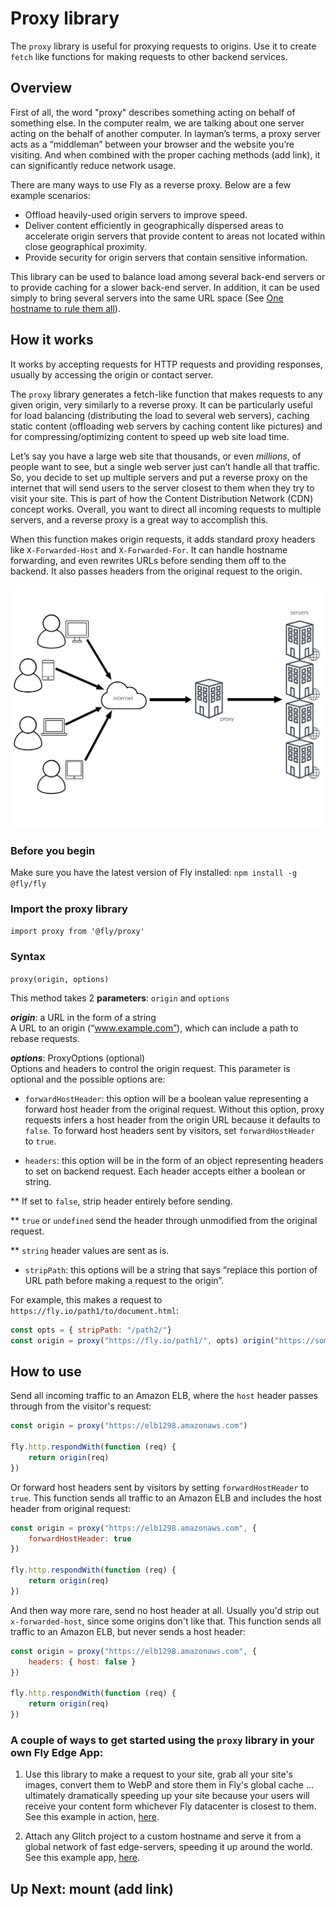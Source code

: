 # Proxy library  

The `proxy` library is useful for proxying requests to origins. Use it to create `fetch` like functions for making requests to other backend services. 

## Overview 

First of all, the word "proxy" describes something acting on behalf of something else. In the computer realm, we are talking about one server acting on the behalf of another computer. In layman’s terms, a proxy server acts as a “middleman” between your browser and the website you’re visiting. And when combined with the proper caching methods (add link), it can significantly reduce network usage. 

There are many ways to use Fly as a reverse proxy. Below are a few example scenarios: 

* Offload heavily-used origin servers to improve speed. 
* Deliver content efficiently in geographically dispersed areas to accelerate origin servers that provide content to areas not located within close geographical proximity. 
* Provide security for origin servers that contain sensitive information. 

 This library can be used to balance load among several back-end servers or to provide caching for a slower back-end server. In addition, it can be used simply to bring several servers into the same URL space (See [One hostname to rule them all](https://fly.io/articles/one-hostname-to-rule-them-all-updated-version/)).  

## How it works 

It works by accepting requests for HTTP requests and providing responses, usually by accessing the origin or contact server. 

The `proxy` library generates a fetch-like function that makes requests to any given origin, very similarly to a reverse proxy. It can be particularly useful for load balancing (distributing the load to several web servers), caching static content (offloading web servers by caching content like pictures) and for compressing/optimizing content to speed up web site load time. 

Let’s say you have a large web site that thousands, or even _millions_, of people want to see, but a single web server just can’t handle all that traffic. So, you decide to set up multiple servers and put a reverse proxy on the internet that will send users to the server closest to them when they try to visit your site. This is part of how the Content Distribution Network (CDN) concept works. Overall, you want to direct all incoming requests to multiple servers, and a reverse proxy is a great way to accomplish this. 

When this function makes origin requests, it adds standard proxy headers like `X-Forwarded-Host` and `X-Forwarded-For`. It can handle hostname forwarding, and even rewrites URLs before sending them off to the backend. It also passes headers from the original request to the origin. 

![Proxy Diagram](images/proxy-diagram-docs@2x.png "proxy diagram")

### Before you begin   

Make sure you have the latest version of Fly installed: `npm install -g @fly/fly`   

### Import the proxy library 

`import proxy from '@fly/proxy'` 

### Syntax 

`proxy(origin, options)` 

This method takes 2 **parameters**: `origin` and `options` 

***origin***: a URL in the form of a string  
A URL to an origin (“www.example.com”), which can include a path to rebase requests. 

***options***: ProxyOptions (optional)   
Options and headers to control the origin request. This parameter is optional and the possible options are: 

* `forwardHostHeader`: this option will be a boolean value representing a forward host header from the original request. Without this option, proxy requests infers a host header from the origin URL because it defaults to `false`. To forward host headers sent by visitors, set `forwardHostHeader` to `true`. 

* `headers`: this option will be in the form of an object representing headers to set on backend request. Each header accepts either a boolean or string. 

** If set to `false`, strip header entirely before sending. 

** `true` or `undefined` send the header through unmodified from the original request. 

** `string` header values are sent as is. 

* `stripPath`: this options will be a string that says “replace this portion of URL path before making a request to the origin”. 

For example, this makes a request to `https://fly.io/path1/to/document.html`: 

```javascript 
const opts = { stripPath: "/path2/"}  
const origin = proxy("https://fly.io/path1/", opts) origin("https://somehostname.com/path2/to/document.html") 
``` 

## How to use 

Send all incoming traffic to an Amazon ELB, where the `host` header passes through from the visitor's request: 

```javascript 
const origin = proxy("https://elb1298.amazonaws.com") 

fly.http.respondWith(function (req) { 
    return origin(req) 
}) 
``` 

Or forward host headers sent by visitors by setting `forwardHostHeader` to `true`. This function sends all traffic to an Amazon ELB and includes the host header from original request: 
 
```javascript 
const origin = proxy("https://elb1298.amazonaws.com", { 
    forwardHostHeader: true 
}) 

fly.http.respondWith(function (req) { 
    return origin(req) 
}) 
``` 

And then way more rare, send no host header at all. Usually you'd strip out `x-forwarded-host`, 
since some origins don't like that. This function sends all traffic to an Amazon ELB, but never sends a host header: 
 
```javascript 
const origin = proxy("https://elb1298.amazonaws.com", { 
    headers: { host: false } 
}) 

fly.http.respondWith(function (req) { 
    return origin(req) 
}) 
```

### A couple of ways to get started using the `proxy` library in your own Fly Edge App:

1.  Use this library to make a request to your site, grab all your site's images, convert them to WebP and store them in Fly's global cache ... ultimately dramatically speeding up your site because your users will receive your content form whichever Fly datacenter is closest to them. See this example in action, [here](https://fly.io/articles/google-lighthouse-series-part-one-improve-scores-with-next-gen-image-optimization/). 


2. Attach any Glitch project to a custom hostname and serve it from a global network of fast edge-servers, speeding it up around the world. See this example app, [here](https://fly.io/articles/fly-glitch-custom-hostnames/). 

## Up Next: mount (add link)